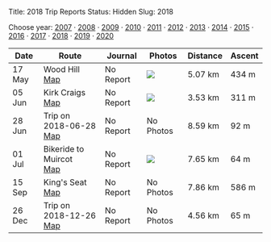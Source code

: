 Title: 2018 Trip Reports
Status: Hidden
Slug: 2018

<p>Choose year: <a href='/reports/2007/'>2007</a> &middot; <a href='/reports/2008/'>2008</a> &middot; <a href='/reports/2009/'>2009</a> &middot; <a href='/reports/2010/'>2010</a> &middot; <a href='/reports/2011/'>2011</a> &middot; <a href='/reports/2012/'>2012</a> &middot; <a href='/reports/2013/'>2013</a> &middot; <a href='/reports/2014/'>2014</a> &middot; <a href='/reports/2015/'>2015</a> &middot; <a href='/reports/2016/'>2016</a> &middot; <a href='/reports/2017/'>2017</a> &middot; <a href='/reports/2018/'>2018</a> &middot; <a href='/reports/2019/'>2019</a> &middot; <a href='/reports/2020/'>2020</a> </p>

<table class='list'>
<thead>
<tr class='list'>
<th class='list'>Date</th>
<th class='list'>Route</th>
<th class='list'>Journal</th>
<th class='list'>Photos</th>
<th class='list'>Distance</th>
<th class='list'>Ascent</th>
</tr>
</thead>

<tbody>

<tr class='list'>
<td class='list'>17 May</td>
<td class='list'>Wood Hill<br /><a href='https://invertedworld.co.uk/hillwalking/hillwalk/50'>Map</a></td>
<td class='list'>No Report</td>
<td class='list'><a href='https://www.flickr.com/photos/black_friction/sets/72157704366666372'><img src='https://live.staticflickr.com/7890/46602078495_35b8b8dd7f_s.jpg' ></a></td>
<td class='list'>5.07 km</td>
<td class='list'>434 m</td>
</tr>

<tr class='list'>
<td class='list'>05 Jun</td>
<td class='list'>Kirk Craigs<br /><a href='https://invertedworld.co.uk/hillwalking/hillwalk/51'>Map</a></td>
<td class='list'>No Report</td>
<td class='list'><a href='https://www.flickr.com/photos/black_friction/sets/72157705031203361'><img src='https://farm5.staticflickr.com/4818/33133978718_d2f7b0e056_s.jpg' ></a></td>
<td class='list'>3.53 km</td>
<td class='list'>311 m</td>
</tr>

<tr class='list'>
<td class='list'>28 Jun</td>
<td class='list'>Trip on 2018-06-28<br /><a href='https://invertedworld.co.uk/hillwalking/hillwalk/71'>Map</a></td>
<td class='list'>No Report</td>
<td class='list'>No Photos</td>
<td class='list'>8.59 km</td>
<td class='list'>92 m</td>
</tr>

<tr class='list'>
<td class='list'>01 Jul</td>
<td class='list'>Bikeride to Muircot<br /><a href='https://invertedworld.co.uk/hillwalking/hillwalk/72'>Map</a></td>
<td class='list'>No Report</td>
<td class='list'><a href='https://www.flickr.com/photos/black_friction/sets/72157644057300361'><img src='https://farm8.staticflickr.com/7904/47189343082_116ef37baf_s.jpg' ></a></td>
<td class='list'>7.65 km</td>
<td class='list'>64 m</td>
</tr>

<tr class='list'>
<td class='list'>15 Sep</td>
<td class='list'>King's Seat<br /><a href='https://invertedworld.co.uk/hillwalking/hillwalk/117'>Map</a></td>
<td class='list'>No Report</td>
<td class='list'>No Photos</td>
<td class='list'>7.86 km</td>
<td class='list'>586 m</td>
</tr>

<tr class='list'>
<td class='list'>26 Dec</td>
<td class='list'>Trip on 2018-12-26<br /><a href='https://invertedworld.co.uk/hillwalking/hillwalk/119'>Map</a></td>
<td class='list'>No Report</td>
<td class='list'>No Photos</td>
<td class='list'>4.56 km</td>
<td class='list'>65 m</td>
</tr>

</tbody>
</table>
